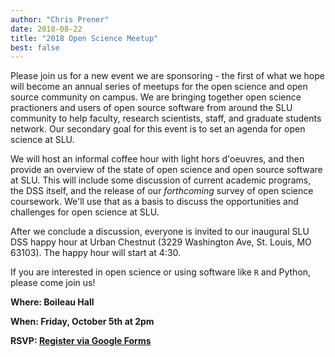 ```yaml
---
author: "Chris Prener"
date: 2018-08-22
title: "2018 Open Science Meetup"
best: false
---
```


Please join us for a new event we are sponsoring - the first of what we hope will become an annual series of meetups for the open science and open source community on campus. We are bringing together open science practioners and users of open source software from around the SLU community to help faculty, research scientists, staff, and graduate students network. Our secondary goal for this event is to set an agenda for open science at SLU.

We will host an informal coffee hour with light hors d'oeuvres, and then provide an overview of the state of open science and open source software at SLU. This will include some discussion of current academic programs, the DSS itself, and the release of our *forthcoming* survey of open science coursework. We'll use that as a basis to discuss the opportunities and challenges for open science at SLU. 

After we conclude a discussion, everyone is invited to our inaugural SLU DSS happy hour at Urban Chestnut (3229 Washington Ave, St. Louis, MO 63103). The happy hour will start at 4:30.

If you are interested in open science or using software like `R` and Python, please come join us!

**Where: Boileau Hall**

**When: Friday, October 5th at 2pm**

**RSVP: [Register via Google Forms](https://goo.gl/forms/pdRPmKECSMCT1VRE3)**